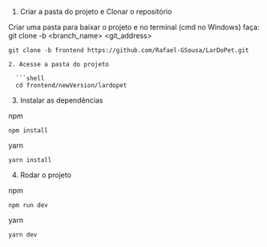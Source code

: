 1. Criar a pasta do projeto e Clonar o repositório

Criar uma pasta para baixar o projeto e no terminal (cmd no Windows) faça:
git clone -b <branch_name> <git_address>
```shell
git clone -b frontend https://github.com/Rafael-GSousa/LarDoPet.git

2. Acesse a pasta do projeto

  ```shell
  cd frontend/newVersion/lardopet
  ```

3. Instalar as dependências
  
  npm
  ```shell
  npm install
  ```

  yarn
  ```shell
  yarn install
  ```

4. Rodar o projeto

  npm
  ```shell
  npm run dev
  ```

  yarn
  ```shell
  yarn dev
  ```
